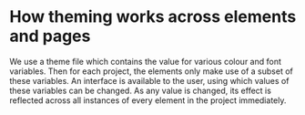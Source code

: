 # How theming works across elements and pages

We use a theme file which contains the value for various colour and font variables. Then for each project, the elements only make use of a subset of these variables. An interface is available to the user, using which values of these variables can be changed. As any value is changed, its effect is reflected across all instances of every element in the project immediately.
